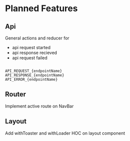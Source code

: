# Planned Features

## Api

General actions and reducer for
  - api request started
  - api response recieved
  - api request failed
  
``` JS

API_REQUEST_{endpointName}
API_RESPONSE_{endpointName}
API_ERROR_{endpointName}

```

## Router

Implement active route on NavBar

## Layout

Add withToaster and withLoader HOC on layout component
